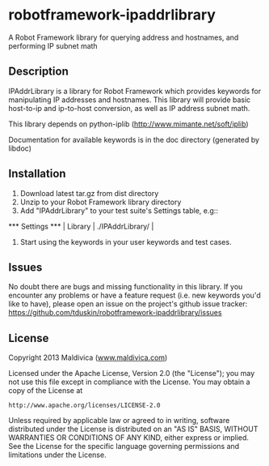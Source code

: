 robotframework-ipaddrlibrary
=============

A Robot Framework library for querying address and hostnames, and performing IP 
subnet math

Description
-----------

IPAddrLibrary is a library for Robot Framework which provides keywords for
manipulating IP addresses and hostnames.  This library will provide basic
host-to-ip and ip-to-host conversion, as well as IP address subnet math.

This library depends on python-iplib (http://www.mimante.net/soft/iplib)

Documentation for available keywords is in the doc directory (generated by libdoc)

Installation
------------

1.  Download latest tar.gz from dist directory
1.  Unzip to your Robot Framework library directory
1.  Add "IPAddrLibrary" to your test suite's Settings table, e.g::
   
   *** Settings ***
   | Library | ./IPAddrLibrary/ |
   
1.  Start using the keywords in your user keywords and test cases.

Issues
------
No doubt there are bugs and missing functionality in this library.  If you encounter any 
problems or have a feature request (i.e. new keywords you'd like to have), please open
an issue on the project's github issue tracker: 
https://github.com/tduskin/robotframework-ipaddrlibrary/issues

License
-------
Copyright 2013 Maldivica (www.maldivica.com)

Licensed under the Apache License, Version 2.0 (the "License");
you may not use this file except in compliance with the License.
You may obtain a copy of the License at

    http://www.apache.org/licenses/LICENSE-2.0

Unless required by applicable law or agreed to in writing, software
distributed under the License is distributed on an "AS IS" BASIS,
WITHOUT WARRANTIES OR CONDITIONS OF ANY KIND, either express or implied.
See the License for the specific language governing permissions and
limitations under the License.